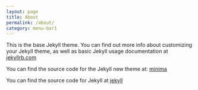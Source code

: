 ```yaml
---
layout: page
title: About
permalink: /about/
category: menu-bar1
---
```


This is the base Jekyll theme. You can find out more info about customizing your Jekyll theme, as well as basic Jekyll usage documentation at [jekyllrb.com](http://jekyllrb.com/)

You can find the source code for the Jekyll new theme at:
[minima](https://github.com/jekyll/minima)

You can find the source code for Jekyll at
[jekyll](https://github.com/jekyll/jekyll)
